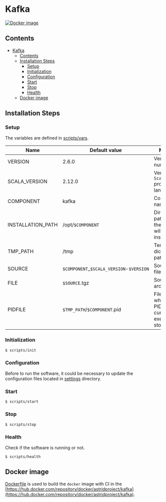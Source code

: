 # Kafka

[![Docker image](https://img.shields.io/docker/image-size/astridproject/kafka?label=image&logo=docker)](https://hub.docker.com/repository/docker/astridproject/kafka)

## Contents

- [Kafka](#kafka)
  - [Contents](#contents)
  - [Installation Steps](#installation-steps)
    - [Setup](#setup)
    - [Initialization](#initialization)
    - [Configuration](#configuration)
    - [Start](#start)
    - [Stop](#stop)
    - [Health](#health)
  - [Docker image](#docker-image)

## Installation Steps

### Setup

The variables are defined in [scripts/vars](scripts/vars).

Name                    | Default value                            | Meaning
------------------------|------------------------------------------|--------
VERSION                 | 2.6.0                                    | Version number
SCALA_VERSION           | 2.12.0                                   | Version of `Scala` programming language
COMPONENT               | kafka                                    | Component name
INSTALLATION_PATH       | /opt/`$COMPONENT`                        | Directory path where the software will be installed
TMP_PATH                | /tmp                                     | Temporary dictionary path
SOURCE                  | `$COMPONENT`_`$SCALA_VERSION`-`$VERSION` | Source filename
FILE                    | `$SOURCE`.tgz                            | Source archive
PIDFILE                 | `$TMP_PATH`/`$COMPONENT`.pid             | File path where the PID of the current execution is stored

### Initialization

```console
$ scripts/init
```

### Configuration

Before to run the software, it could be necessary to update the configuration files located in [settings](settings) directory.

### Start

```console
$ scripts/start
```

### Stop

```console
$ scripts/stop
```

### Health

Check if the software is running or not.

```console
$ scripts/health
```

## Docker image

[Dockerfile](Dockerfile) is used to build the `docker` image with CI in the [https://hub.docker.com/repository/docker/astridproject/kafka](https://hub.docker.com/repository/docker/astridproject/kafka).
